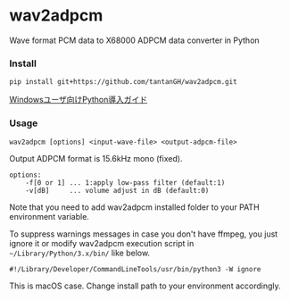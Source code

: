 # wav2adpcm
Wave format PCM data to X68000 ADPCM data converter in Python

### Install

    pip install git+https://github.com/tantanGH/wav2adpcm.git

[Windowsユーザ向けPython導入ガイド](https://github.com/tantanGH/distribution/blob/main/windows_python_for_x68k.md)

### Usage

    wav2adpcm [options] <input-wave-file> <output-adpcm-file>

Output ADPCM format is 15.6kHz mono (fixed).

    options:
        -f[0 or 1] ... 1:apply low-pass filter (default:1)
        -v[dB]     ... volume adjust in dB (default:0)

Note that you need to add wav2adpcm installed folder to your PATH environment variable.

To suppress warnings messages in case you don't have ffmpeg, you just ignore it or modify wav2adpcm execution script in `~/Library/Python/3.x/bin/` like below.

    #!/Library/Developer/CommandLineTools/usr/bin/python3 -W ignore

This is macOS case. Change install path to your environment accordingly.
